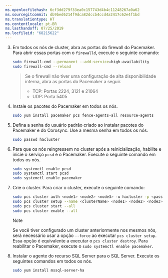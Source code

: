 ```yaml
---
ms.openlocfilehash: 6cf3dd279f33ea0c157743d4b4c11248267a0a62
ms.sourcegitcommit: db9bed6214f9dca82dccb4ccd4a2417c62e4f1bd
ms.translationtype: HT
ms.contentlocale: pt-BR
ms.lasthandoff: 07/25/2019
ms.locfileid: "68215622"
---
```

3. Em todos os nós de cluster, abra as portas do firewall do Pacemaker. Para abrir essas portas com o `firewalld`, execute o seguinte comando:

   ```bash
   sudo firewall-cmd --permanent --add-service=high-availability
   sudo firewall-cmd --reload
   ```

   > Se o firewall não tiver uma configuração de alta disponibilidade interna, abra as portas do Pacemaker a seguir.
   >
   > * TCP: Portas 2224, 3121 e 21064
   > * UDP: Porta 5405

1. Instale os pacotes do Pacemaker em todos os nós.

   ```bash
   sudo yum install pacemaker pcs fence-agents-all resource-agents
   ```

2. Defina a senha do usuário padrão criado ao instalar pacotes do Pacemaker e do Corosync. Use a mesma senha em todos os nós. 

   ```bash
   sudo passwd hacluster
   ```

3. Para que os nós reingressem no cluster após a reinicialização, habilite e inicie o serviço `pcsd` e o Pacemaker. Execute o seguinte comando em todos os nós.

   ```bash
   sudo systemctl enable pcsd
   sudo systemctl start pcsd
   sudo systemctl enable pacemaker
   ```

4. Crie o cluster. Para criar o cluster, execute o seguinte comando:

   ```bash
   sudo pcs cluster auth <node1> <node2> <node3> -u hacluster -p <password for hacluster>
   sudo pcs cluster setup --name <clusterName> <node1> <node2> <node3> 
   sudo pcs cluster start --all
   sudo pcs cluster enable --all
   ```
   
   >[!NOTE]
   >Se você tiver configurado um cluster anteriormente nos mesmos nós, será necessário usar a opção `--force` ao executar `pcs cluster setup`. Essa opção é equivalente a executar o `pcs cluster destroy`. Para reabilitar o Pacemaker, execute o `sudo systemctl enable pacemaker`.

5. Instalar o agente do recurso SQL Server para o SQL Server. Execute os seguintes comandos em todos os nós. 

   ```bash
   sudo yum install mssql-server-ha
   ```
